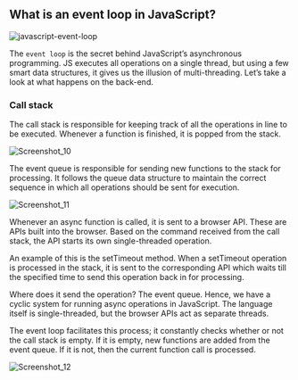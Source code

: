 ## What is an event loop in JavaScript? 
![javascript-event-loop](https://user-images.githubusercontent.com/100460788/233776906-dc41f5b2-8242-4ca2-94b8-b9756100822e.png)

The `event loop` is the secret behind JavaScript’s asynchronous programming. JS executes all operations on a single thread, but using a few smart data structures, it gives us the illusion of multi-threading. Let’s take a look at what happens on the back-end.


### Call stack

The call stack is responsible for keeping track of all the operations in line to be executed. Whenever a function is finished, it is popped from the stack.

![Screenshot_10](https://user-images.githubusercontent.com/100460788/233777065-e1dcb823-ff10-493a-a709-764bcfadd940.png)

The event queue is responsible for sending new functions to the stack for processing. It follows the queue data structure to maintain the correct sequence in which all operations should be sent for execution.

![Screenshot_11](https://user-images.githubusercontent.com/100460788/233777083-433a6106-4872-4ea2-a8ca-b067d24adc6d.png)

Whenever an async function is called, it is sent to a browser API. These are APIs built into the browser. Based on the command received from the call stack, the API starts its own single-threaded operation.

An example of this is the setTimeout method. When a setTimeout operation is processed in the stack, it is sent to the corresponding API which waits till the specified time to send this operation back in for processing.

Where does it send the operation? The event queue. Hence, we have a cyclic system for running async operations in JavaScript. The language itself is single-threaded, but the browser APIs act as separate threads.

The event loop facilitates this process; it constantly checks whether or not the call stack is empty. If it is empty, new functions are added from the event queue. If it is not, then the current function call is processed.

![Screenshot_12](https://user-images.githubusercontent.com/100460788/233777102-2d859d08-1f69-4045-a7e0-19a843a9a2e0.png)
